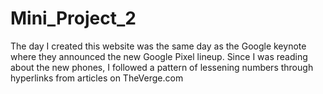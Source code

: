 # Mini_Project_2
The day I created this website was the same day as the Google keynote where they announced the new Google Pixel lineup. Since I was reading about the new phones, I followed a pattern of lessening numbers through hyperlinks from articles on TheVerge.com 
